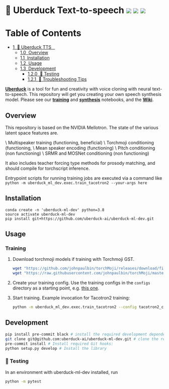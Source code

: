 # 🦆 Uberduck Text-to-speech ![](https://img.shields.io/github/forks/uberduck-ai/uberduck-ml-dev) ![](https://img.shields.io/github/stars/uberduck-ai/uberduck-ml-dev) ![](https://img.shields.io/github/issues/uberduck-ai/uberduck-ml-dev)

<h1>Table of Contents<span class="tocSkip"></span></h1>
<div class="toc">
   <ul class="toc-item">
      <li>
         <span><a href="#🦆-Uberduck-TTS---" data-toc-modified-id="🦆-Uberduck-TTS----1"><span class="toc-item-num">1&nbsp;&nbsp;</span>🦆 Uberduck TTS <img src="https://img.shields.io/github/forks/uberduck-ai/uberduck-ml-dev" alt=""> <img src="https://img.shields.io/github/stars/uberduck-ai/uberduck-ml-dev" alt=""> <img src="https://img.shields.io/github/issues/uberduck-ai/uberduck-ml-dev" alt=""></a></span>
         <ul class="toc-item">
            <li><span><a href="#Overview" data-toc-modified-id="Overview-1.0"><span class="toc-item-num">1.0&nbsp;&nbsp;</span>Overview</a></span></li>
            <li><span><a href="#Installation" data-toc-modified-id="Installation-1.1"><span class="toc-item-num">1.1&nbsp;&nbsp;</span>Installation</a></span></li>
            <li><span><a href="#Usage" data-toc-modified-id="Usage-1.2"><span class="toc-item-num">1.2&nbsp;&nbsp;</span>Usage</a></span></li>
            <li>
               <span><a href="#Development" data-toc-modified-id="Development-1.3"><span class="toc-item-num">1.3&nbsp;&nbsp;</span>Development</a></span>
               <ul class="toc-item">
                  <li><span><a href="#🚩-Testing" data-toc-modified-id="🚩-Testing-1.2.0"><span class="toc-item-num">1.2.0&nbsp;&nbsp;</span>🚩 Testing</a></span></li>
               </ul>
               <ul class="toc-item">
                  <li><span><a href="#🔧-Troubleshooting-Tips" data-toc-modified-id="🔧-Troubleshooting-Tips-1.2.1"><span class="toc-item-num">1.2.1&nbsp;&nbsp;</span>🔧 Troubleshooting Tips</a></span></li>
               </ul>
            </li>
         </ul>
      </li>
   </ul>
</div>

[**Uberduck**](https://uberduck.ai/) is a tool for fun and creativity with voice cloning with neural text-to-speech. This repository will get you creating your own speech synthesis model. Please see our [**training**](https://colab.research.google.com/drive/1jF-Otw2_ssEcus4ISaIZu3QDmtifUvyY) and [**synthesis**](https://colab.research.google.com/drive/1wXWuhnw2pdfFy1L-pUzHfopW10W2GiJS) notebooks, and the [**Wiki**](https://github.com/uberduck-ai/uberduck-ml-dev/wiki).

## Overview

This repository is based on the NVIDIA Mellotron.  The state of the various latent space features are.

\ Multispeaker training (functioning, beneficial)
\ Torchmoji conditioning (functioning, 
\ Mean speaker encoding (functioning)
\ Pitch conditioning (non functioning)
\ SRMR and MOSNet conditioning (non functioning)

It also includes teacher forcing type methods for prosody matching, and should compile for torchscript inference.

Entrypoint scripts for running training jobs are executed via a command like
`python -m uberduck_ml_dev.exec.train_tacotron2 --your-args here`

## Installation

```
conda create -n 'uberduck-ml-dev' python=3.8
source activate uberduck-ml-dev
pip install git+https://github.com/uberduck-ai/uberduck-ml-dev.git
```

## Usage

### Training

1. Download torchmoji models if training with Torchmoji GST.

   ```bash
   wget "https://github.com/johnpaulbin/torchMoji/releases/download/files/pytorch_model.bin" -O pytorch_model.bin
   wget "https://raw.githubusercontent.com/johnpaulbin/torchMoji/master/model/vocabulary.json" -O vocabulary.json
   ```
2. Create your training config. Use the training configs in the `configs` directory as a starting point, e.g. [this one](https://github.com/uberduck-ai/uberduck-ml-dev/blob/master/configs/tacotron2_config.json).
3. Start training. Example invocation for Tacotron2 training:
   ```bash
   python -m uberduck_ml_dev.exec.train_tacotron2 --config tacotron2_config.json
   ```

## Development


```bash
pip install pre-commit black # install the required development dependencies in a virtual environment
git clone git@github.com:uberduck-ai/uberduck-ml-dev.git # clone the repository:
pre-commit install # Install required Git hooks:
python setup.py develop # Install the library
```

### 🚩 Testing

In an environment with uberduck-ml-dev installed, run 

```bash
python -m pytest
```
